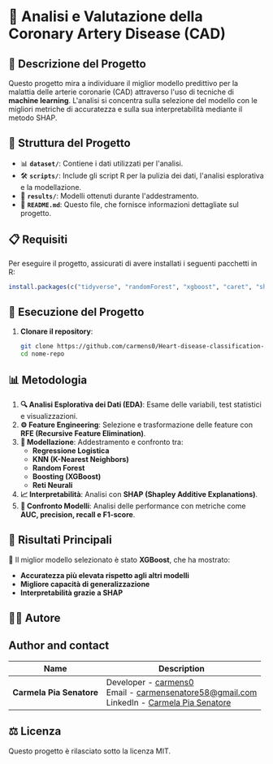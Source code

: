
# 🏥 Analisi e Valutazione della Coronary Artery Disease (CAD)

## 📌 Descrizione del Progetto
Questo progetto mira a individuare il miglior modello predittivo per la malattia delle arterie coronarie (CAD) attraverso l'uso di tecniche di **machine learning**. L'analisi si concentra sulla selezione del modello con le migliori metriche di accuratezza e sulla sua interpretabilità mediante il metodo SHAP.

## 📂 Struttura del Progetto
- 📊 **`dataset/`**: Contiene i dati utilizzati per l'analisi.
- 🛠 **`scripts/`**: Include gli script R per la pulizia dei dati, l'analisi esplorativa e la modellazione.
- 📜 **`results/`**: Modelli ottenuti durante l'addestramento.
- 📖 **`README.md`**: Questo file, che fornisce informazioni dettagliate sul progetto.

## 📋 Requisiti
Per eseguire il progetto, assicurati di avere installati i seguenti pacchetti in R:
```r
install.packages(c("tidyverse", "randomForest", "xgboost", "caret", "shap", "ggplot2"))
```

## 🚀 Esecuzione del Progetto
1. **Clonare il repository**:
   ```sh
   git clone https://github.com/carmens0/Heart-disease-classification-R.git
   cd nome-repo
   ```


## 📊 Metodologia
1. **🔍 Analisi Esplorativa dei Dati (EDA)**: Esame delle variabili, test statistici e visualizzazioni.
2. **⚙️ Feature Engineering**: Selezione e trasformazione delle feature con **RFE (Recursive Feature Elimination)**.
3. **🧠 Modellazione**: Addestramento e confronto tra:
   - **Regressione Logistica**
   - **KNN (K-Nearest Neighbors)**
   - **Random Forest**
   - **Boosting (XGBoost)**
   - **Reti Neurali**
4. **📈 Interpretabilità**: Analisi con **SHAP (Shapley Additive Explanations)**.
5. **🔬 Confronto Modelli**: Analisi delle performance con metriche come **AUC, precision, recall e F1-score**.

## 📜 Risultati Principali
📌 Il miglior modello selezionato è stato **XGBoost**, che ha mostrato:
- **Accuratezza più elevata rispetto agli altri modelli**
- **Migliore capacità di generalizzazione**
- **Interpretabilità grazie a SHAP**

## 👩‍💻 Autore

## Author and contact 

| Name                | Description                                                                                       |
|---------------------|---------------------------------------------------------------------------------------------------|
| **Carmela Pia Senatore** | Developer - [carmens0](https://github.com/carmens0) <br> Email - [carmensenatore58@gmail.com](mailto:carmensenatore58@gmail.com) <br> LinkedIn - [Carmela Pia Senatore](https://linkedin.com/in/carmela-pia-senatore-ba1797207) |


## ⚖️ Licenza
Questo progetto è rilasciato sotto la licenza MIT.

